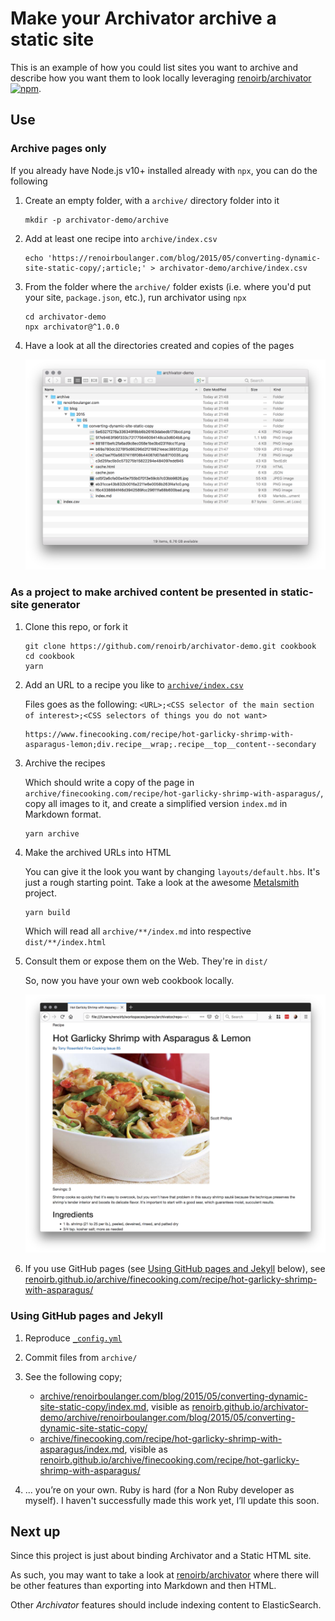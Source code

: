 # Make your Archivator archive a static site

This is an example of how you could list sites you want to archive
and describe how you want them to look locally leveraging [renoirb/archivator](https://github.com/renoirb/archivator) [![npm](https://img.shields.io/npm/v/archivator?style=flat-square&label=npm&logo=npm)](https://www.npmjs.com/package/archivator).

## Use

### Archive pages only

If you already have Node.js v10+ installed already with `npx`, you can do the following

1. Create an empty folder, with a `archive/` directory folder into it

   ```console
   mkdir -p archivator-demo/archive
   ```

1. Add at least one recipe into `archive/index.csv`

   ```console
   echo 'https://renoirboulanger.com/blog/2015/05/converting-dynamic-site-static-copy/;article;' > archivator-demo/archive/index.csv
   ```

1. From the folder where the `archive/` folder exists (i.e. where you'd put your site, `package.json`, etc.), run archivator using `npx`

   ```console
   cd archivator-demo
   npx archivator@^1.0.0
   ```

1. Have a look at all the directories created and copies of the pages

   ![archive directory now has a copy of the page with its assets](./Screenshot-Archive-One-Site.png)

### As a project to make archived content be presented in static-site generator

1. Clone this repo, or fork it

   ```console
   git clone https://github.com/renoirb/archivator-demo.git cookbook
   cd cookbook
   yarn
   ```

1. Add an URL to a recipe you like to [`archive/index.csv`](./archive/index.csv)

   Files goes as the following: `<URL>;<CSS selector of the main section of interest>;<CSS selectors of things you do not want>`

   ```csv
   https://www.finecooking.com/recipe/hot-garlicky-shrimp-with-asparagus-lemon;div.recipe__wrap;.recipe__top__content--secondary
   ```

1. Archive the recipes

   Which should write a copy of the page in `archive/finecooking.com/recipe/hot-garlicky-shrimp-with-asparagus/`,
   copy all images to it, and create a simplified version `index.md` in Markdown format.

   ```console
   yarn archive
   ```

1. Make the archived URLs into HTML

   You can give it the look you want by changing `layouts/default.hbs`. It's just a rough starting point.
   Take a look at the awesome [Metalsmith](http://www.metalsmith.io/) project.

   ```console
   yarn build
   ```

   Which will read all `archive/**/index.md` into respective `dist/**/index.html`

1. Consult them or expose them on the Web. They're in `dist/`

   So, now you have your own web cookbook locally.

   ![Recipe available locally with images](Screenshot-Archive-Recipe-Static-Site-Preview.png)


1. If you use GitHub pages (see [Using GitHub pages and Jekyll](#using-github-pages-and-jekyll) below), see [renoirb.github.io/archive/finecooking.com/recipe/hot-garlicky-shrimp-with-asparagus/](https://renoirb.github.io/archivator-demo/archive/finecooking.com/recipe/hot-garlicky-shrimp-with-asparagus/)


### Using GitHub pages and Jekyll

1. Reproduce [`_config.yml`](./_config.yml)

1. Commit files from `archive/`

1. See the following copy;

   - [archive/renoirboulanger.com/blog/2015/05/converting-dynamic-site-static-copy/index.md](./archive/renoirboulanger.com/blog/2015/05/converting-dynamic-site-static-copy/index.md), visible as [renoirb.github.io/archivator-demo/archive/renoirboulanger.com/blog/2015/05/converting-dynamic-site-static-copy/](https://renoirb.github.io/archivator-demo/archive/renoirboulanger.com/blog/2015/05/converting-dynamic-site-static-copy/)
   - [archive/finecooking.com/recipe/hot-garlicky-shrimp-with-asparagus/index.md](./archive/finecooking.com/recipe/hot-garlicky-shrimp-with-asparagus/index.md), visible as [renoirb.github.io/archive/finecooking.com/recipe/hot-garlicky-shrimp-with-asparagus/](https://renoirb.github.io/archivator-demo/archive/finecooking.com/recipe/hot-garlicky-shrimp-with-asparagus/)

1. ... you’re on your own. Ruby is hard (for a Non Ruby developer as myself). I haven't successfully made this work yet, I’ll update this soon.


## Next up

Since this project is just about binding Archivator and a Static HTML site.

As such, you may want to take a look at [renoirb/archivator](https://github.com/renoirb/archivator)
where there will be other features than exporting into Markdown and then HTML.

Other _Archivator_ features should include indexing content to ElasticSearch.

